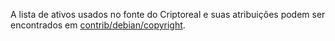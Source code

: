 A lista de ativos usados no fonte do Criptoreal e suas atribuições podem ser encontrados em [contrib/debian/copyright](../contrib/debian/copyright).
